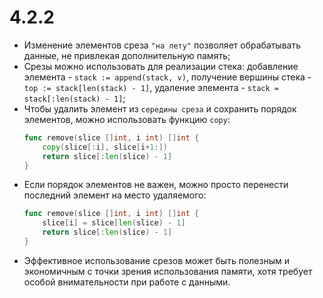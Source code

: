 # 4.2.2

* Изменение элементов среза `"на лету"` позволяет обрабатывать данные, не привлекая дополнительную память;
* Срезы можно использовать для реализации стека: добавление элемента - `stack := append(stack, v)`, получение вершины
  стека - `top := stack[len(stack) - 1]`, удаление элемента - `stack = stack[:len(stack) - 1]`;
* Чтобы удалить элемент из `середины среза` и сохранить порядок элементов, можно использовать функцию `copy`:
  ``` go
  func remove(slice []int, i int) []int {
      copy(slice[:i], slice[i+1:])
      return slice[:len(slice) - 1]
  }
  ```
* Если порядок элементов не важен, можно просто перенести последний элемент на место удаляемого:
  ``` go
  func remove(slice []int, i int) []int {
      slice[i] = slice[len(slice) - 1]
      return slice[:len(slice) - 1]
  }
  ```
* Эффективное использование срезов может быть полезным и экономичным с точки зрения использования памяти, хотя требует
  особой внимательности при работе с данными.